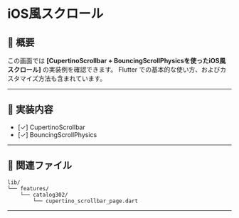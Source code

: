 # iOS風スクロール

## 📘 概要

この画面では **[CupertinoScrollbar + BouncingScrollPhysicsを使ったiOS風スクロール]** の実装例を確認できます。
Flutter での基本的な使い方、およびカスタマイズ方法も含まれています。

---

## 🔧 実装内容

- [✓] CupertinoScrollbar
- [✓] BouncingScrollPhysics

---

## 📁 関連ファイル

```
lib/
└── features/
    └── catalog302/
        └── cupertino_scrollbar_page.dart
```

---
